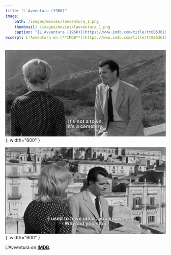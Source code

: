 ```yaml
---
title: "L'Avventura (1960)"
image:
    path: /images/movies/lavventura_1.png
    thumbnail: /images/movies/lavventura_1.png
    caption: "[L'Avventura (1960)](https://www.imdb.com/title/tt0053619/)"
excerpt: L'Avventura on [**IMDB**](https://www.imdb.com/title/tt0053619/).
---
```


![alt text](/images/movies/lavventura_2.png "Title"){: width="600" }

![alt text](/images/movies/lavventura_3.png "Title"){: width="600" }

L'Avventura on [**IMDB**](https://www.imdb.com/title/tt0053619/).

